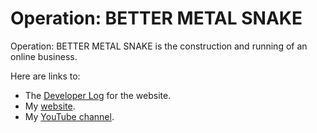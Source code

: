 # Operation: BETTER METAL SNAKE

Operation: BETTER METAL SNAKE is the construction and running of an online business.

Here are links to:
- The [Developer Log](./devlog/devlog.md) for the website.
- My [website](https://brendangasparin.com/).
- My [YouTube channel](https://youtube.com/@brendangasparin).


